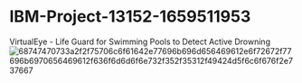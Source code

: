 # IBM-Project-13152-1659511953
VirtualEye - Life Guard for Swimming Pools to Detect Active Drowning
![68747470733a2f2f75706c6f61642e77696b696d656469612e6f72672f77696b6970656469612f636f6d6d6f6e732f352f35312f49424d5f6c6f676f2e737667](https://user-images.githubusercontent.com/82104663/197930388-8ace6414-31b9-4203-b2d5-1e29810b7986.svg)
